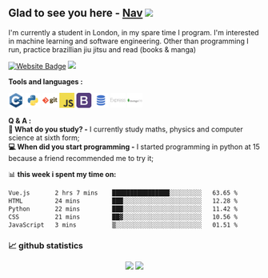 ## Glad to see you here - <a href = "https://naveedkhan.tech">Nav</a> <img src = "https://media.giphy.com/media/gM5qFksULw54NMWyry/giphy.gif" height = "50">
I'm currently a student in London, in my spare time I program. I'm interested in machine learning and software engineering. Other than programming I run, practice brazillian jiu jitsu and read (books & manga)

[![Website Badge](https://img.shields.io/badge/Website-3b5998?style=flat-square&logo=google-chrome&logoColor=white)](https://naveedkhan.tech)
![](https://visitor-badge.glitch.me/badge?page_id=navkuun.navkuun) <br>

**Tools and languages :**

<code><img height="30" src="https://raw.githubusercontent.com/github/explore/80688e429a7d4ef2fca1e82350fe8e3517d3494d/topics/cpp/cpp.png"></code>
<code><img height="30" src="https://raw.githubusercontent.com/github/explore/80688e429a7d4ef2fca1e82350fe8e3517d3494d/topics/python/python.png"></code>
<code><img height="30" src="https://raw.githubusercontent.com/github/explore/80688e429a7d4ef2fca1e82350fe8e3517d3494d/topics/git/git.png"></code>
<code><img height="30" src="https://raw.githubusercontent.com/github/explore/80688e429a7d4ef2fca1e82350fe8e3517d3494d/topics/javascript/javascript.png"></code>
<code><img height="30" src="https://raw.githubusercontent.com/github/explore/80688e429a7d4ef2fca1e82350fe8e3517d3494d/topics/bootstrap/bootstrap.png"></code>
<code><img height="30" src="https://raw.githubusercontent.com/github/explore/80688e429a7d4ef2fca1e82350fe8e3517d3494d/topics/sql/sql.png"></code>
<code><img height="30" src="https://raw.githubusercontent.com/github/explore/80688e429a7d4ef2fca1e82350fe8e3517d3494d/topics/express/express.png"></code>
<code><img height="30" src="https://raw.githubusercontent.com/github/explore/80688e429a7d4ef2fca1e82350fe8e3517d3494d/topics/mongodb/mongodb.png"></code>

**Q & A :**<br>
**📙 What do you study? -** I currently study maths, physics and computer science at sixth form;<br>
**💻 When did you start programming -** I started programming in python at 15 because a friend recommended me to try it;<br>


📊 **this week i spent my time on:**
<!--START_SECTION:waka-->
```text
Vue.js       2 hrs 7 mins    ████████████████░░░░░░░░░   63.65 % 
HTML         24 mins         ███░░░░░░░░░░░░░░░░░░░░░░   12.28 % 
Python       22 mins         ███░░░░░░░░░░░░░░░░░░░░░░   11.42 % 
CSS          21 mins         ██▓░░░░░░░░░░░░░░░░░░░░░░   10.56 % 
JavaScript   3 mins          ▒░░░░░░░░░░░░░░░░░░░░░░░░   01.51 % 
```
<!--END_SECTION:waka-->

### 📈 github statistics
<p align = "center" >
  <img   height="180em" src="https://github-readme-stats.vercel.app/api?username=navkuun&show_icons=true&theme=gotham&hide_border=true&&count_private=true&include_all_commits=true" />
  <img height="180em" src="https://github-readme-stats.vercel.app/api/top-langs/?username=navkuun&theme=gotham&exclude_repo=KNN-Image-Classification&show_icons=true&hide_border=true&layout=compact&langs_count=8"/>
</p>
